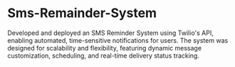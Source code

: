 # Sms-Remainder-System
Developed and deployed an SMS Reminder System using Twilio's API, enabling automated, time-sensitive notifications for users. The system was designed for scalability and flexibility, featuring dynamic message customization, scheduling, and real-time delivery status tracking.

